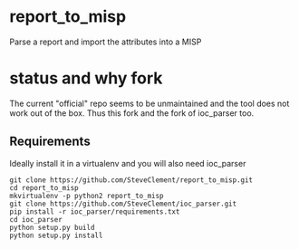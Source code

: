# report_to_misp

Parse a report and import the attributes into a MISP

# status and why fork

The current "official" repo seems to be unmaintained and the tool does not work out of the box.
Thus this fork and the fork of ioc_parser too.

Requirements
------------

Ideally install it in a virtualenv and you will also need ioc_parser

```
git clone https://github.com/SteveClement/report_to_misp.git
cd report_to_misp
mkvirtualenv -p python2 report_to_misp
git clone https://github.com/SteveClement/ioc_parser.git
pip install -r ioc_parser/requirements.txt
cd ioc_parser
python setup.py build
python setup.py install

```

